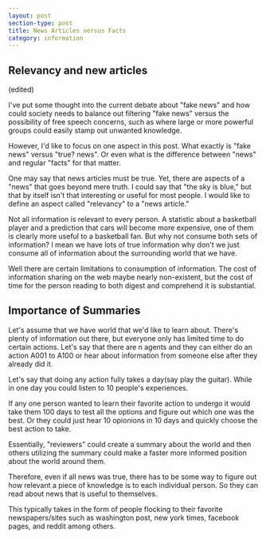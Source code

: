 ```yaml
---
layout: post
section-type: post
title: News Articles versus Facts
category: information
---
```


## Relevancy and new articles

(edited)

I've put some thought into the current debate about "fake news" and how could society needs to balance out filtering "fake news" versus the possibility of free speech concerns, such as where large or more powerful groups could easily stamp out unwanted knowledge.

However, I'd like to focus on one aspect in this post. What exactly is "fake news" versus "true? news". Or even what is the difference between "news" and regular "facts" for that matter.

One may say that news articles must be true. Yet, there are aspects of a "news" that goes beyond mere truth. I could say that "the sky is blue," but that by itself isn't that interesting or useful for most people. I would like to define an aspect called "relevancy" to a "news article."

Not all information is relevant to every person. A statistic about a basketball player and a prediction that cars will become more expensive, one of them is clearly more useful to a basketball fan. But why not consume both sets of information? I mean we have lots of true information why don't we just consume all of information about the surrounding world that we have.

Well there are certain limitations to consumption of information. The cost of information sharing on the web maybe nearly non-existent, but the cost of time for the person reading to both digest and comprehend it is substantial.


## Importance of Summaries
Let's assume that we have world that we'd like to learn about. There's plenty of information out there, but everyone only has limited time to do certain actions. Let's say that there are n agents and they can either do an action A001 to A100 or hear about information from someone else after they already did it.

Let's say that doing any action fully takes a day(say play the guitar). While in one day you could listen to 10 people's experiences.

If any one person wanted to learn their favorite action to undergo it would take them 100 days to test all the options and figure out which one was the best. Or they could just hear 10 opionions in 10 days and quickly choose the best action to take.

Essentially, "reviewers" could create a summary about the world and then others utilizing the summary could make a faster more informed position about the world around them.

Therefore, even if all news was true, there has to be some way to figure out how relevant a piece of knowledge is to each individual person. So they can read about news that is useful to themselves.

This typically takes in the form of people flocking to their favorite newspapers/sites such as washington post, new york times, facebook pages, and reddit among others. 
